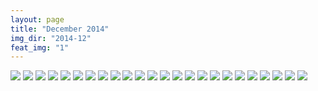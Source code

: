 ```yaml
---
layout: page
title: "December 2014"
img_dir: "2014-12"
feat_img: "1"
---
```


<img src="/resources/photos/2014-12/1.jpg">
<img src="/resources/photos/2014-12/2.jpg">
<img src="/resources/photos/2014-12/3.jpg">
<img src="/resources/photos/2014-12/4.jpg">
<img src="/resources/photos/2014-12/5.jpg">
<img src="/resources/photos/2014-12/6.jpg">
<img src="/resources/photos/2014-12/7.jpg">
<img src="/resources/photos/2014-12/8.jpg">
<img src="/resources/photos/2014-12/9.jpg">
<img src="/resources/photos/2014-12/10.jpg">
<img src="/resources/photos/2014-12/11.jpg">
<img src="/resources/photos/2014-12/12.jpg">
<img src="/resources/photos/2014-12/13.jpg">
<img src="/resources/photos/2014-12/14.jpg">
<img src="/resources/photos/2014-12/15.jpg">
<img src="/resources/photos/2014-12/16.jpg">
<img src="/resources/photos/2014-12/17.jpg">
<img src="/resources/photos/2014-12/18.jpg">
<img src="/resources/photos/2014-12/19.jpg">
<img src="/resources/photos/2014-12/20.jpg">
<img src="/resources/photos/2014-12/21.jpg">
<img src="/resources/photos/2014-12/22.jpg">
<img src="/resources/photos/2014-12/23.jpg">
<img src="/resources/photos/2014-12/24.jpg">

